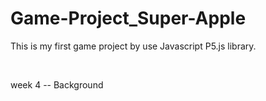 # Game-Project_Super-Apple
<p>This is my first game project by use Javascript P5.js library.</p><br>
<p>week 4 -- Background </p>
